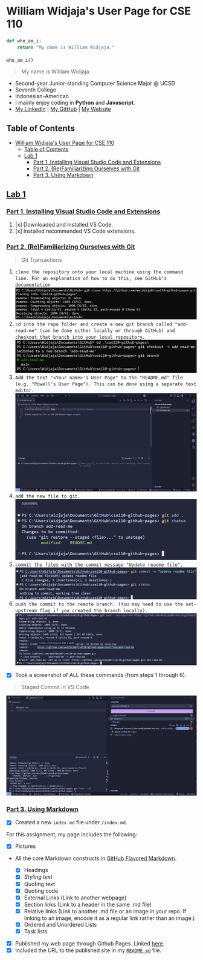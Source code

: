 # William Widjaja's User Page for CSE 110

```py
def who_am_i:
    return "My name is William Widjaja."

who_am_i()
```

> My name is William Widjaja

- Second-year Junior-standing Computer Science Major @ UCSD
- Seventh College
- Indonesian-American
- I mainly enjoy coding in **Python** and **Javascript**.
- [My LinkedIn](https://www.google.com/) | [My GitHub](https://github.com/wwidjaja0/) | [My Website](https://wwidjaja.site/)

## Table of Contents

- [William Widjaja's User Page for CSE 110](#william-widjajas-user-page-for-cse-110)
  - [Table of Contents](#table-of-contents)
  - [Lab 1](#lab-1)
    - [Part 1. Installing Visual Studio Code and Extensions](#part-1-installing-visual-studio-code-and-extensions)
    - [Part 2. (Re)Familiarizing Ourselves with Git](#part-2-refamiliarizing-ourselves-with-git)
    - [Part 3. Using Markdown](#part-3-using-markdown)

## [Lab 1](https://canvas.ucsd.edu/courses/64571/assignments/952033)

### [Part 1. Installing Visual Studio Code and Extensions](https://canvas.ucsd.edu/courses/64571/assignments/952033#:~:text=Part%201.%20Installing%20Visual%20Studio%20Code%20and%20Extensions)

1. [x] Downloaded and installed VS Code.
2. [x] Installed recommended VS Code extensions.

### [Part 2. (Re)Familiarizing Ourselves with Git](<https://canvas.ucsd.edu/courses/64571/assignments/952033#:~:text=Part%202.%20(Re)Familiarizing%20Ourselves%20with%20Git>)

> Git Transactions

1. `clone the repository onto your local machine using the command line. For an explanation of how to do this, see GitHub's documentation`
   ![part 2 step 1](/screenshots/p2_1.png)
2. `cd into the repo folder and create a new git branch called "add-read-me" (can be done either locally or through GitHub) and checkout that branch into your local repository.`
   ![part 2 step 2](/screenshots/p2_2.png)
3. `Add the text "<Your name>'s User Page" to the "README.md" file (e.g. "Powell's User Page"). This can be done using a separate text editor.`
   ![part 2 step 3](/screenshots/p2_3.png)
4. `add the new file to git.`
   ![part 2 step 4](/screenshots/p2_4.png)
5. `commit the files with the commit message "Update readme file".`
   ![part 2 step 5](/screenshots/p2_5.png)
6. `push the commit to the remote branch. (You may need to use the set-upstream flag if you created the branch locally).`
   ![part 2 step 6](/screenshots/p2_6.png)

- [x] Took a screenshot of ALL these commands (from steps 1 through 6).

> Staged Commit in VS Code

![part 2 vscodeui](/screenshots/p2_vscodeui.png)

### [Part 3. Using Markdown](https://canvas.ucsd.edu/courses/64571/assignments/952033#:~:text=Part%203.%20Using%20Markdown)

- [x] Created a new `index.md` file under `/index.md`.

For this assignment, my page includes the following:

- [x] Pictures
- All the core Markdown constructs in [GitHub Flavored Markdown](https://docs.github.com/en/free-pro-team@latest/github/writing-on-github/basic-writing-and-formatting-syntax).

  - [x] Headings
  - [x] _Styling text_
  - [x] Quoting text
  - [x] Quoting code
  - [x] External Links (Link to another webpage)
  - [x] Section links (Link to a header in the same .md file)
  - [x] Relative links (Link to another .md file or an image in your repo. If linking to an image, encode it as a regular link rather than an image.)
  - [x] Ordered and Unordered Lists
  - [x] Task lists

- [x] Published my web page through Github Pages. Linked [here](https://wwidjaja0.github.io/cse110-github-pages/).
- [x] Included the URL to the published site in my [`README.md`](/README.md) file.
